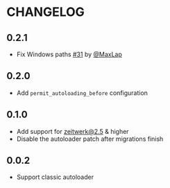 # CHANGELOG

## 0.2.1

* Fix Windows paths [#31](https://github.com/testdouble/good-migrations/pull/31)
  by [@MaxLap](https://github.com/MaxLap)

## 0.2.0

* Add `permit_autoloading_before` configuration

## 0.1.0

* Add support for zeitwerk@2.5 & higher
* Disable the autoloader patch after migrations finish

## 0.0.2

* Support classic autoloader
